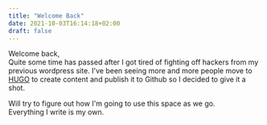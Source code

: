 ```yaml
---
title: "Welcome Back"
date: 2021-10-03T16:14:18+02:00
draft: false
---
```

Welcome back,  
Quite some time has passed after I got tired of fighting off hackers from my previous wordpress site.
I've been seeing more and more people move to [HUGO](https://gohugo.io) to create content and publish it to Github so I decided to give it a shot.

Will try to figure out how I'm going to use this space as we go.  
Everything I write is my own.
